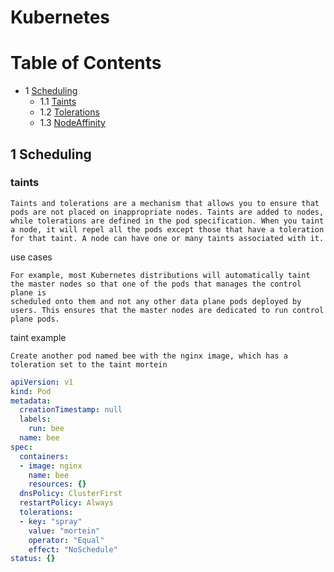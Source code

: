 # Kubernetes

# Table of Contents

- 1 [Scheduling](#Scheduling)
    - 1.1 [Taints](#taints)
    - 1.2 [Tolerations](#tolerations)
    - 1.3 [NodeAffinity](#nodeaffinity)
 

## 1 Scheduling
### taints

```
Taints and tolerations are a mechanism that allows you to ensure that pods are not placed on inappropriate nodes. Taints are added to nodes,
while tolerations are defined in the pod specification. When you taint a node, it will repel all the pods except those that have a toleration
for that taint. A node can have one or many taints associated with it.
```

use cases
```
For example, most Kubernetes distributions will automatically taint the master nodes so that one of the pods that manages the control plane is
scheduled onto them and not any other data plane pods deployed by users. This ensures that the master nodes are dedicated to run control plane pods.
```


taint example 

```
Create another pod named bee with the nginx image, which has a toleration set to the taint mortein
```
```yaml
apiVersion: v1
kind: Pod
metadata:
  creationTimestamp: null
  labels:
    run: bee
  name: bee
spec:
  containers:
  - image: nginx
    name: bee
    resources: {}
  dnsPolicy: ClusterFirst
  restartPolicy: Always
  tolerations:
  - key: "spray"
    value: "mortein"
    operator: "Equal"
    effect: "NoSchedule"
status: {}
```

